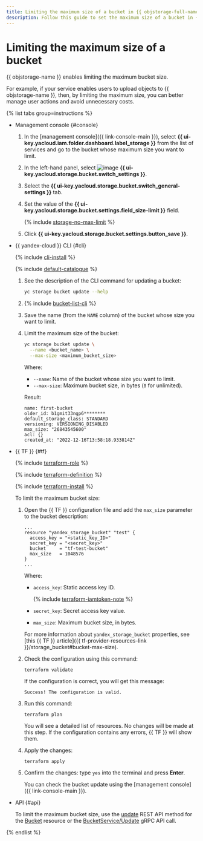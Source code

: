 ```yaml
---
title: Limiting the maximum size of a bucket in {{ objstorage-full-name }}
description: Follow this guide to set the maximum size of a bucket in {{ objstorage-name }}.
---
```


# Limiting the maximum size of a bucket

{{ objstorage-name }} enables limiting the maximum bucket size.

For example, if your service enables users to upload objects to {{ objstorage-name }}, then, by limiting the maximum size, you can better manage user actions and avoid unnecessary costs.

{% list tabs group=instructions %}

- Management console {#console}

  1. In the [management console]({{ link-console-main }}), select **{{ ui-key.yacloud.iam.folder.dashboard.label_storage }}** from the list of services and go to the bucket whose maximum size you want to limit.
  1. In the left-hand panel, select ![image](../../../_assets/console-icons/wrench.svg) **{{ ui-key.yacloud.storage.bucket.switch_settings }}**.
  1. Select the **{{ ui-key.yacloud.storage.bucket.switch_general-settings }}** tab.
  1. Set the value of the **{{ ui-key.yacloud.storage.bucket.settings.field_size-limit }}** field.

      {% include [storage-no-max-limit](../../_includes_service/storage-no-max-limit.md) %}
      
  1. Click **{{ ui-key.yacloud.storage.bucket.settings.button_save }}**.

- {{ yandex-cloud }} CLI {#cli}

  {% include [cli-install](../../../_includes/cli-install.md) %}

  {% include [default-catalogue](../../../_includes/default-catalogue.md) %}

  1. See the description of the CLI command for updating a bucket:

      ```bash
      yc storage bucket update --help
      ```

  1. {% include [bucket-list-cli](../../../_includes/storage/bucket-list-cli.md) %}
  1. Save the name (from the `NAME` column) of the bucket whose size you want to limit.
  1. Limit the maximum size of the bucket:

      ```bash
      yc storage bucket update \
        --name <bucket_name> \
        --max-size <maximum_bucket_size>
      ```

      Where:
      * `--name`: Name of the bucket whose size you want to limit.
      * `--max-size`: Maximum bucket size, in bytes (`0` for unlimited).

      Result:

      ```text
      name: first-bucket
      older_id: b1gmit33ngp6********
      default_storage_class: STANDARD
      versioning: VERSIONING_DISABLED
      max_size: "26843545600"
      acl: {}
      created_at: "2022-12-16T13:58:18.933814Z"
      ```

- {{ TF }} {#tf}

  {% include [terraform-role](../../../_includes/storage/terraform-role.md) %}

  {% include [terraform-definition](../../../_tutorials/_tutorials_includes/terraform-definition.md) %}

  
  {% include [terraform-install](../../../_includes/terraform-install.md) %}


  To limit the maximum bucket size:

  1. Open the {{ TF }} configuration file and add the `max_size` parameter to the bucket description:

     ```hcl
     ...
     resource "yandex_storage_bucket" "test" {
       access_key = "<static_key_ID>"
       secret_key = "<secret_key>"
       bucket     = "tf-test-bucket"
       max_size   = 1048576
     }
     ...
     ```

     Where:
     * `access_key`: Static access key ID.

        {% include [terraform-iamtoken-note](../../../_includes/storage/terraform-iamtoken-note.md) %}

     * `secret_key`: Secret access key value.
     * `max_size`: Maximum bucket size, in bytes.

     For more information about `yandex_storage_bucket` properties, see [this {{ TF }} article]({{ tf-provider-resources-link }}/storage_bucket#bucket-max-size).

  1. Check the configuration using this command:

     ```
     terraform validate
     ```

     If the configuration is correct, you will get this message:

     ```
     Success! The configuration is valid.
     ```

  1. Run this command:

     ```
     terraform plan
     ```

     You will see a detailed list of resources. No changes will be made at this step. If the configuration contains any errors, {{ TF }} will show them.

  1. Apply the changes:

     ```
     terraform apply
     ```

  1. Confirm the changes: type `yes` into the terminal and press **Enter**.

     You can check the bucket update using the [management console]({{ link-console-main }}).

- API {#api}

  To limit the maximum bucket size, use the [update](../../api-ref/Bucket/update.md) REST API method for the [Bucket](../../api-ref/Bucket/index.md) resource or the [BucketService/Update](../../api-ref/grpc/Bucket/update.md) gRPC API call.

{% endlist %}
